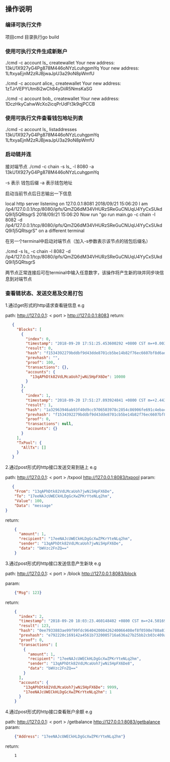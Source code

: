 ## 操作说明


### 编译可执行文件
项目cmd 目录执行go build


### 使用可执行文件生成新账户
./cmd -c account ls_ createwallet
Your new address: 13kU1X927yG4Pg878M446oNYzLcuhgpmYq
Your new address: 1LftxyaEjnM2zRJBjwaJpU3a29oN8pWmfU

./cmd -c account alice_ createwallet
Your new address: 1zTJrVEPYUtm8i2wCh84yDiiR5NmsKaSG

./cmd -c account bob_ createwallet
Your new address: 1DczHkyCahwWcXo2icqPrUdFt3k9qjPCCB

### 使用可执行文件查看钱包地址列表
./cmd -c account ls_ listaddresses
13kU1X927yG4Pg878M446oNYzLcuhgpmYq
1LftxyaEjnM2zRJBjwaJpU3a29oN8pWmfU

### 启动链并连

接对端节点
./cmd -c chain -s ls_ -l 8080 -a 13kU1X927yG4Pg878M446oNYzLcuhgpmYq

-s 表示 钱包后缀
-a 表示钱包地址


启动当前节点后日志输出一下信息

local http server listening on 127.0.0.1:8081
2018/09/21 15:06:20 I am /ip4/127.0.0.1/tcp/8080/ipfs/QmZQ6dM34VHURzSReGuCNUqU4YyCxSUkdQ9i1j5QRtsgrS
2018/09/21 15:06:20 Now run "go run main.go -c chain -l 8082 -d /ip4/127.0.0.1/tcp/8080/ipfs/QmZQ6dM34VHURzSReGuCNUqU4YyCxSUkdQ9i1j5QRtsgrS" on a different terminal

在另一个terminal中启动对端节点（加入-s参数表示该节点的钱包后缀名）

./cmd -s ls_ -c chain -l 8082 -d /ip4/127.0.0.1/tcp/8080/ipfs/QmZQ6dM34VHURzSReGuCNUqU4YyCxSUkdQ9i1j5QRtsgrS

两节点正常连接后可在terminal中输入任意数字，该操作将产生新的块并同步块信息到对端节点

### 查看链状态、发送交易及交易打包

1.通过get形式的http请求查看链信息
e.g

path: http://127.0.0.1: &lt; port &gt;
http://127.0.0.1:8083
return:
```json
   {
     "Blocks": [
       {
         "index": 0,
         "timestamp": "2018-09-20 17:51:25.453600292 +0800 CST m=+0.003102402",
         "result": 0,
         "hash": "f1534392279bddbf9d43dde8701cb5be14b82f76ec6607bf8d6ad557f60f304e",
         "prevhash": "",
         "proof": 100,
         "transactions": {},
         "accounts": {
           "13qAPhDtk82VdLMcaUoh7jwNi5HpFX6De": 10000
         }
       },
       {
         "index": 1,
         "timestamp": "2018-09-20 17:51:27.893924841 +0800 CST m=+2.443408915",
         "result": 1,
         "hash": "1a32963946ab93f40d9cc9706503978c2854c86906fe691c4ebac989307a0671",
         "prevhash": "f1534392279bddbf9d43dde8701cb5be14b82f76ec6607bf8d6ad557f60f304e",
         "proof": 0,
         "transactions": null,
         "accounts": {}
       }
     ],
     "TxPool": {
       "AllTx": []
     }
   }
```


2.通过post形式的http接口发送交易到链上
e.g

path:   http://127.0.0.1: &lt; port &gt; /txpool
http://127.0.0.1:8083/txpool
param:

```json
   {
    "From": "13qAPhDtk82VdLMcaUoh7jwNi5HpFX6De",
    "To": "17eeNAJcUWECkHLDgGcXwZPKrYteNLq2hm",
    "Value": 100,
    "Data": "message"
}
```

return:
```json
    {
      "amount": 1,
      "recipient": "17eeNAJcUWECkHLDgGcXwZPKrYteNLq2hm",
      "sender": "13qAPhDtk82VdLMcaUoh7jwNi5HpFX6De",
      "data": "bWVzc2FnZQ=="
    }
```



3.通过post形式的http接口发送信息产生新块
e.g

path:   http://127.0.0.1: &lt; port &gt; /block
http://127.0.0.1:8083/block

param:

```json
    {"Msg": 123}
```

return:
```json
    {
      "index": 2,
      "timestamp": "2018-09-20 18:03:23.460148402 +0800 CST m=+24.501698347",
      "result": 123,
      "hash": "0ee7933883ae99f99fdc964042008426240066408ef8f0598e780a8158202f68",
      "prevhash": "e792220c169142a4561b7320005716a636a27b25bb2cb03c409a20ef64037d53",
      "proof": 0,
      "transactions": [
        {
          "amount": 1,
          "recipient": "17eeNAJcUWECkHLDgGcXwZPKrYteNLq2hm",
          "sender": "13qAPhDtk82VdLMcaUoh7jwNi5HpFX6De8",
          "data": "bWVzc2FnZQ=="
        }
      ],
      "accounts": {
        "13qAPhDtk82VdLMcaUoh7jwNi5HpFX6De": 9999,
        "17eeNAJcUWECkHLDgGcXwZPKrYteNLq2hm": 1
      }
    }
```


4.通过post形式的http接口查看账户余额
e.g

path:   http://127.0.0.1: &lt; port &gt; /getbalance
http://127.0.0.1:8083/getbalance
param:

```json
    {"Address": "17eeNAJcUWECkHLDgGcXwZPKrYteNLq2hm"}
```

return:
```
    1
```
